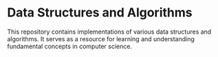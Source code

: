 # Data Structures and Algorithms

This repository contains implementations of various data structures and algorithms. It serves as a resource for learning and understanding fundamental concepts in computer science.
